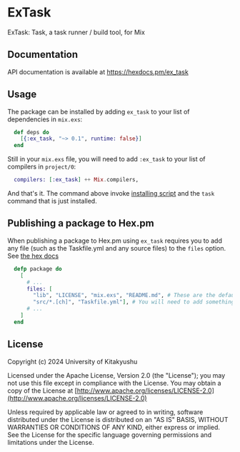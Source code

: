 # ExTask

ExTask: Task, a task runner / build tool, for Mix

## Documentation

API documentation is available at https://hexdocs.pm/ex_task

## Usage

The package can be installed by adding `ex_task` to your list of dependencies in `mix.exs`:

```elixir
  def deps do
    [{:ex_task, "~> 0.1", runtime: false}]
  end
```

Still in your `mix.exs` file, you will need to add `:ex_task` to your list of compilers in `project/0`:

```elixir
  compilers: [:ex_task] ++ Mix.compilers,
```


And that's it. The command above invoke [installing script](https://taskfile.dev/installation#install-script) and the `task` command that is just installed.  

## Publishing a package to Hex.pm

When publishing a package to Hex.pm using `ex_task` requires you to add any file (such as the Taskfile.yml and any source files) to the `files` option. See [the hex docs](https://hex.pm/docs/publish#adding-metadata-to-code-classinlinemixexscode)

```elixir
  defp package do
    [
      # ...
      files: [
        "lib", "LICENSE", "mix.exs", "README.md", # These are the default files
        "src/*.[ch]", "Taskfile.yml"], # You will need to add something like this.
      # ...
    ]
  end
```

## License

Copyright (c) 2024 University of Kitakyushu

Licensed under the Apache License, Version 2.0 (the "License");
you may not use this file except in compliance with the License.
You may obtain a copy of the License at [http://www.apache.org/licenses/LICENSE-2.0](http://www.apache.org/licenses/LICENSE-2.0)

Unless required by applicable law or agreed to in writing, software
distributed under the License is distributed on an "AS IS" BASIS,
WITHOUT WARRANTIES OR CONDITIONS OF ANY KIND, either express or implied.
See the License for the specific language governing permissions and
limitations under the License.
